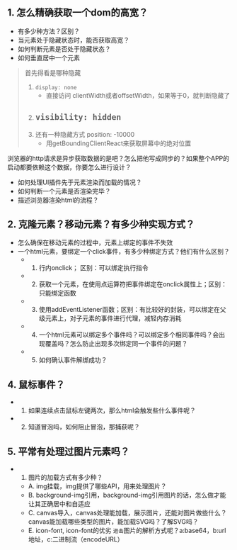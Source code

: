 ## 1. 怎么精确获取一个dom的高宽？
- 有多少种方法？区别？
- 当元素处于隐藏状态时，能否获取高宽？
- 如何判断元素是否处于隐藏状态？
- 如何垂直居中一个元素

> 首先得看是哪种隐藏
> 1. `display: none`
>    - 直接访问 clientWidth或者offsetWidth，如果等于0，就判断隐藏了
> 2. `visibility: hidden`
>    - 
> 3. 还有一种隐藏方式 position: -10000
>    - 用getBoundingClientReact来获取屏幕中的绝对位置

浏览器的http请求是异步获取数据的是吧？怎么把他写成同步的？如果整个APP的启动都要依赖这个数据，你要怎么进行设计？

- 如何处理UI插件先于元素渲染而加载的情况？
- 如何判断一个元素是否渲染完毕？
- 描述浏览器渲染html的流程？

## 2. 克隆元素？移动元素？有多少种实现方式？
- 怎么确保在移动元素的过程中，元素上绑定的事件不失效
- 一个html元素，要绑定一个click事件，有多少种绑定方式？他们有什么区别？
  - 1. 行内onclick； 区别：可以绑定执行指令
  - 2. 获取一个元素，在使用点运算符把事件绑定在onclick属性上；区别：只能绑定函数
  - 3. 使用addEventListener函数；区别：有比较好的封装，可以绑定在父级元素上，对子元素的事件进行代理，减轻内存消耗
  - 4. 一个html元素可以绑定多个事件吗？可以绑定多个相同事件吗？会出现覆盖吗？怎么防止出现多次绑定同一个事件的问题？
  - 5. 如何确认事件解绑成功？

## 4. 鼠标事件？
 - 1. 如果连续点击鼠标左键两次，那么html会触发些什么事件呢？
 - 2. 知道冒泡吗，如何阻止冒泡，那捕获呢？

## 5. 平常有处理过图片元素吗？
 - 1. 图片的加载方式有多少种？
	- A. img挂载，img提供了哪些API，用来处理图片？
	- B. background-img引用，background-img引用图片的话，怎么做才能让其正确居中和自适应
	- C. canvas导入，canvas处理能加载，展示图片，还能对图片做些什么？canvas能加载哪些类型的图片，能加载SVG吗？了解SVG吗？
	- E. icon-font, icon-font的优劣
`进击`图片的解析方式呢？a:base64，b:url地址，c:二进制流（encodeURL）
